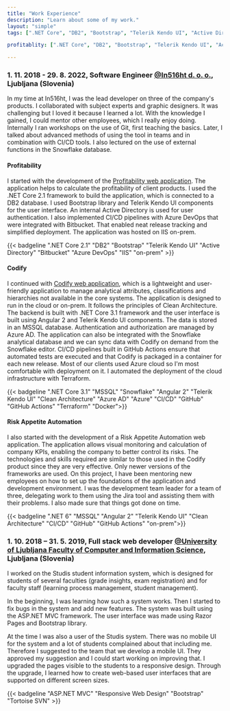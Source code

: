 ```yaml
---
title: "Work Experience"
description: "Learn about some of my work."
layout: "simple"
tags: [".NET Core", "DB2", "Bootstrap", "Telerik Kendo UI", "Active Directory", "Bitbucket", "IIS"]

profitablity: [".NET Core", "DB2", "Bootstrap", "Telerik Kendo UI", "Active Directory", "Bitbucket", "IIS"]

---
```




### 1. 11. 2018 - 29. 8. 2022, Software Engineer <a href="https://www.in516ht.com/" target="_blank">@In516ht d. o. o.</a>, Ljubljana (Slovenia)

In my time at In516ht, I was the lead developer on three of the company's products. I collaborated with subject experts and graphic designers. It was challenging but I loved it because I learned a lot. With the knowledge I gained, I could mentor other employees, which I really enjoy doing. Internally I ran workshops on the use of Git, first teaching the basics. Later, I talked about advanced methods of using the tool in teams and in combination with CI/CD tools. I also lectured on the use of external functions in the Snowflake database.

#### Profitability
I started with the development of the <a href="https://www.in516ht.com/what-we-do/solutions/profitability-5-16/overview/" target="_blank">Profitability web application</a>. The application helps to calculate the profitability of client products. I used the .NET Core 2.1 framework to build the application, which is connected to a DB2 database. I used Bootstrap library and Telerik Kendo UI components for the user interface. An internal Active Directory is used for user authentication. I also implemented CI/CD pipelines with Azure DevOps that were integrated with Bitbucket. That enabled neat release tracking and simplified deployment. The application was hosted on IIS on-prem.  

{{< badgeline ".NET Core 2.1" "DB2" "Bootstrap" "Telerik Kendo UI" "Active Directory" "Bitbucket" "Azure DevOps" "IIS" "on-prem" >}}

#### Codify
I continued with <a href="https://www.in516ht.com/innovation-lab/codify/" target="_blank">Codify web application</a>, which is a lightweight and user-friendly application to manage analytical attributes, classifications and hierarchies not available in the core systems. The application is designed to run in the cloud or on-prem. It follows the principles of Clean Architecture. The backend is built with .NET Core 3.1 framework and the user interface is built using Angular 2 and Telerik Kendo UI components. The data is stored in an MSSQL database. Authentication and authorization are managed by Azure AD. The application can also be integrated with the Snowflake analytical database and we can sync data with Codify on demand from the Snowflake editor. CI/CD pipelines built in GitHub Actions ensure that automated tests are executed and that Codify is packaged in a container for each new release. Most of our clients used Azure cloud so I'm most comfortable with deployment on it. I automated the deployment of the cloud infrastructure with Terraform.

{{< badgeline ".NET Core 3.1" "MSSQL" "Snowflake" "Angular 2" "Telerik Kendo UI" "Clean Architecture" "Azure AD" "Azure" "CI/CD" "GitHub" "GitHub Actions" "Terraform" "Docker">}}

#### Risk Appetite Automation
I also started with the development of a Risk Appetite Automation web application. The application allows visual monitoring and calculation of company KPIs, enabling the company to better control its risks. The technologies and skills required are similar to those used in the Codify product since they are very effective. Only newer versions of the frameworks are used. On this project, I have been mentoring new employees on how to set up the foundations of the application and development environment. I was the development team leader for a team of three, delegating work to them using the Jira tool and assisting them with their problems. I also made sure that things got done on time.

{{< badgeline ".NET 6" "MSSQL" "Angular 2" "Telerik Kendo UI" "Clean Architecture" "CI/CD" "GitHub" "GitHub Actions" "on-prem">}}


### 1. 10. 2018 – 31. 5. 2019, Full stack web developer [@University of Ljubljana Faculty of Computer and Information Science](https://www.fri.uni-lj.si/en), Ljubljana (Slovenia)
I worked on the Studis student information system, which is designed for students of several faculties (grade insights, exam registration) and for faculty staff (learning process management, student management). 

In the beginning, I was learning how such a system works. Then I started to fix bugs in the system and add new features. The system was built using the ASP.NET MVC framework. The user interface was made using Razor Pages and Bootstrap library. 

At the time I was also a user of the Studis system. There was no mobile UI for the system and a lot of students complained about that including me. Therefore I suggested to the team that we develop a mobile UI. They approved my suggestion and I could start working on improving that. I upgraded the pages visible to the students to a responsive design. Through the upgrade, I learned how to create web-based user interfaces that are supported on different screen sizes.

{{< badgeline "ASP.NET MVC" "Responsive Web Design" "Bootstrap" "Tortoise SVN" >}}
